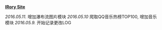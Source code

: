 **[IRory Site](javascript:void\(\))**

_2016.05.11._ 增加瀑布流图片模块
_2016.05.10_ 爬取QQ音乐热榜TOP100, 增加音乐模块
_2016.05.9._ 开始记录更改LOG